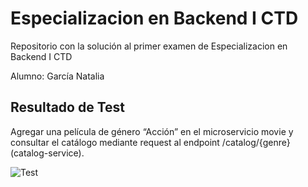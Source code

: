 # Especializacion en Backend I CTD

Repositorio con la solución al primer examen de Especializacion en Backend I CTD

Alumno: García Natalia

## Resultado de Test

Agregar una película de género “Acción” en el microservicio movie y consultar el catálogo mediante request al endpoint /catalog/{genre} (catalog-service).

![Test](https://user-images.githubusercontent.com/11521135/224509077-54423024-8942-4273-ae79-83f8b76c427b.PNG)
